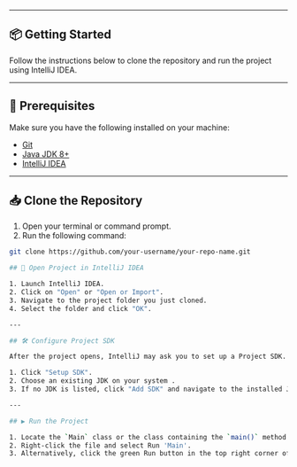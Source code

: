 
---

## 📦 Getting Started

Follow the instructions below to clone the repository and run the project using IntelliJ IDEA.

---

## 🔧 Prerequisites

Make sure you have the following installed on your machine:

- [Git](https://git-scm.com/)
- [Java JDK 8+](https://www.oracle.com/java/technologies/javase-downloads.html)
- [IntelliJ IDEA](https://www.jetbrains.com/idea/)

---

## 📥 Clone the Repository

1. Open your terminal or command prompt.
2. Run the following command:

```bash
git clone https://github.com/your-username/your-repo-name.git

## 🚀 Open Project in IntelliJ IDEA

1. Launch IntelliJ IDEA.
2. Click on "Open" or "Open or Import".
3. Navigate to the project folder you just cloned.
4. Select the folder and click "OK".

---

## 🛠️ Configure Project SDK

After the project opens, IntelliJ may ask you to set up a Project SDK.

1. Click "Setup SDK".
2. Choose an existing JDK on your system .
3. If no JDK is listed, click "Add SDK" and navigate to the installed JDK directory.

---

## ▶️ Run the Project

1. Locate the `Main` class or the class containing the `main()` method in the **Project** view.
2. Right-click the file and select Run 'Main'.
3. Alternatively, click the green Run button in the top right corner of IntelliJ.
